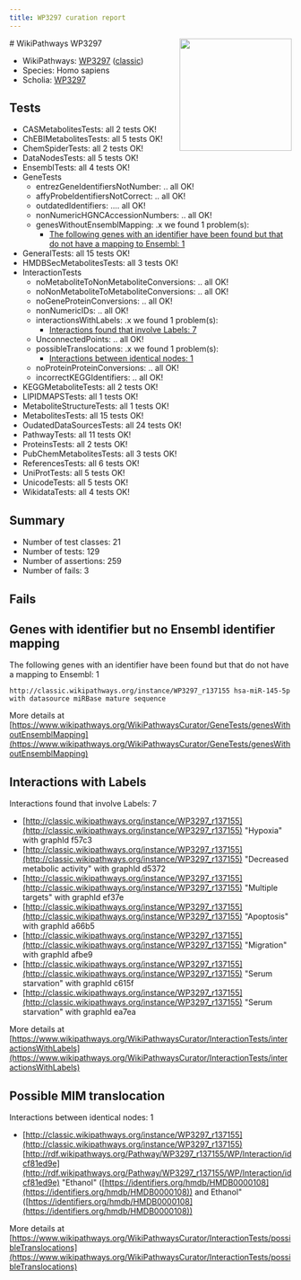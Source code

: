 ```yaml
---
title: WP3297 curation report
---
```


<img style="float: right; width: 200px" src="https://upload.wikimedia.org/wikipedia/commons/thumb/8/83/Wplogo_with_text_500.png/640px-Wplogo_with_text_500.png" />
# WikiPathways WP3297

* WikiPathways: [WP3297](https://wikipathways.org/pathways/WP3297) ([classic](https://classic.wikipathways.org/instance/WP3297))
* Species: Homo sapiens
* Scholia: [WP3297](https://scholia.toolforge.org/wikipathways/WP3297)
## Tests
* CASMetabolitesTests: all 2 tests OK!
* ChEBIMetabolitesTests: all 5 tests OK!
* ChemSpiderTests: all 2 tests OK!
* DataNodesTests: all 5 tests OK!
* EnsemblTests: all 4 tests OK!
* GeneTests
    * entrezGeneIdentifiersNotNumber: .. all OK!
    * affyProbeIdentifiersNotCorrect: .. all OK!
    * outdatedIdentifiers: .... all OK!
    * nonNumericHGNCAccessionNumbers: .. all OK!
    * genesWithoutEnsemblMapping: .x we found 1 problem(s):
        * [The following genes with an identifier have been found but that do not have a mapping to Ensembl: 1](#40286d83)
* GeneralTests: all 15 tests OK!
* HMDBSecMetabolitesTests: all 3 tests OK!
* InteractionTests
    * noMetaboliteToNonMetaboliteConversions: .. all OK!
    * noNonMetaboliteToMetaboliteConversions: .. all OK!
    * noGeneProteinConversions: .. all OK!
    * nonNumericIDs: .. all OK!
    * interactionsWithLabels: .x we found 1 problem(s):
        * [Interactions found that involve Labels: 7](#630d267e)
    * UnconnectedPoints: .. all OK!
    * possibleTranslocations: .x we found 1 problem(s):
        * [Interactions between identical nodes: 1](#1c118206)
    * noProteinProteinConversions: .. all OK!
    * incorrectKEGGIdentifiers: .. all OK!
* KEGGMetaboliteTests: all 2 tests OK!
* LIPIDMAPSTests: all 1 tests OK!
* MetaboliteStructureTests: all 1 tests OK!
* MetabolitesTests: all 15 tests OK!
* OudatedDataSourcesTests: all 24 tests OK!
* PathwayTests: all 11 tests OK!
* ProteinsTests: all 2 tests OK!
* PubChemMetabolitesTests: all 3 tests OK!
* ReferencesTests: all 6 tests OK!
* UniProtTests: all 5 tests OK!
* UnicodeTests: all 5 tests OK!
* WikidataTests: all 4 tests OK!


## Summary

* Number of test classes: 21
* Number of tests: 129
* Number of assertions: 259
* Number of fails: 3

## Fails

<a name="40286d83" />

## Genes with identifier but no Ensembl identifier mapping

The following genes with an identifier have been found but that do not have a mapping to Ensembl: 1
```
http://classic.wikipathways.org/instance/WP3297_r137155 hsa-miR-145-5p with datasource miRBase mature sequence
```

More details at [https://www.wikipathways.org/WikiPathwaysCurator/GeneTests/genesWithoutEnsemblMapping](https://www.wikipathways.org/WikiPathwaysCurator/GeneTests/genesWithoutEnsemblMapping)

<a name="630d267e" />

## Interactions with Labels

Interactions found that involve Labels: 7

* [http://classic.wikipathways.org/instance/WP3297_r137155](http://classic.wikipathways.org/instance/WP3297_r137155) "Hypoxia" with graphId f57c3
* [http://classic.wikipathways.org/instance/WP3297_r137155](http://classic.wikipathways.org/instance/WP3297_r137155) "Decreased metabolic activity" with graphId d5372
* [http://classic.wikipathways.org/instance/WP3297_r137155](http://classic.wikipathways.org/instance/WP3297_r137155) "Multiple targets" with graphId ef37e
* [http://classic.wikipathways.org/instance/WP3297_r137155](http://classic.wikipathways.org/instance/WP3297_r137155) "Apoptosis" with graphId a66b5
* [http://classic.wikipathways.org/instance/WP3297_r137155](http://classic.wikipathways.org/instance/WP3297_r137155) "Migration" with graphId afbe9
* [http://classic.wikipathways.org/instance/WP3297_r137155](http://classic.wikipathways.org/instance/WP3297_r137155) "Serum starvation" with graphId c615f
* [http://classic.wikipathways.org/instance/WP3297_r137155](http://classic.wikipathways.org/instance/WP3297_r137155) "Serum starvation" with graphId ea7ea


More details at [https://www.wikipathways.org/WikiPathwaysCurator/InteractionTests/interactionsWithLabels](https://www.wikipathways.org/WikiPathwaysCurator/InteractionTests/interactionsWithLabels)

<a name="1c118206" />

## Possible MIM translocation

Interactions between identical nodes: 1

* [http://classic.wikipathways.org/instance/WP3297_r137155](http://classic.wikipathways.org/instance/WP3297_r137155) [http://rdf.wikipathways.org/Pathway/WP3297_r137155/WP/Interaction/idcf81ed9e](http://rdf.wikipathways.org/Pathway/WP3297_r137155/WP/Interaction/idcf81ed9e) "Ethanol" ([https://identifiers.org/hmdb/HMDB0000108](https://identifiers.org/hmdb/HMDB0000108)) and 
Ethanol" ([https://identifiers.org/hmdb/HMDB0000108](https://identifiers.org/hmdb/HMDB0000108))


More details at [https://www.wikipathways.org/WikiPathwaysCurator/InteractionTests/possibleTranslocations](https://www.wikipathways.org/WikiPathwaysCurator/InteractionTests/possibleTranslocations)

